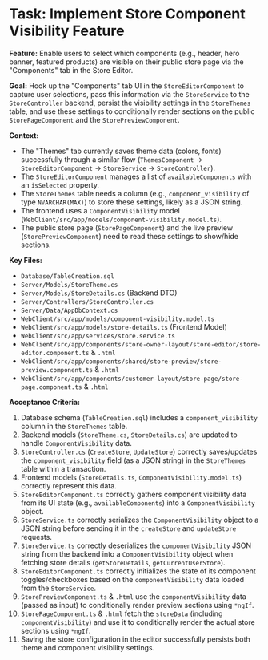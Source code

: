 # Task: Implement Store Component Visibility Feature

**Feature:** Enable users to select which components (e.g., header, hero banner, featured products) are visible on their public store page via the "Components" tab in the Store Editor.

**Goal:** Hook up the "Components" tab UI in the `StoreEditorComponent` to capture user selections, pass this information via the `StoreService` to the `StoreController` backend, persist the visibility settings in the `StoreThemes` table, and use these settings to conditionally render sections on the public `StorePageComponent` and the `StorePreviewComponent`.

**Context:**
*   The "Themes" tab currently saves theme data (colors, fonts) successfully through a similar flow (`ThemesComponent` -> `StoreEditorComponent` -> `StoreService` -> `StoreController`).
*   The `StoreEditorComponent` manages a list of `availableComponents` with an `isSelected` property.
*   The `StoreThemes` table needs a column (e.g., `component_visibility` of type `NVARCHAR(MAX)`) to store these settings, likely as a JSON string.
*   The frontend uses a `ComponentVisibility` model (`WebClient/src/app/models/component-visibility.model.ts`).
*   The public store page (`StorePageComponent`) and the live preview (`StorePreviewComponent`) need to read these settings to show/hide sections.

**Key Files:**
*   `Database/TableCreation.sql`
*   `Server/Models/StoreTheme.cs`
*   `Server/Models/StoreDetails.cs` (Backend DTO)
*   `Server/Controllers/StoreController.cs`
*   `Server/Data/AppDbContext.cs`
*   `WebClient/src/app/models/component-visibility.model.ts`
*   `WebClient/src/app/models/store-details.ts` (Frontend Model)
*   `WebClient/src/app/services/store.service.ts`
*   `WebClient/src/app/components/store-owner-layout/store-editor/store-editor.component.ts` & `.html`
*   `WebClient/src/app/components/shared/store-preview/store-preview.component.ts` & `.html`
*   `WebClient/src/app/components/customer-layout/store-page/store-page.component.ts` & `.html`

**Acceptance Criteria:**
1.  Database schema (`TableCreation.sql`) includes a `component_visibility` column in the `StoreThemes` table.
2.  Backend models (`StoreTheme.cs`, `StoreDetails.cs`) are updated to handle `ComponentVisibility` data.
3.  `StoreController.cs` (`CreateStore`, `UpdateStore`) correctly saves/updates the `component_visibility` field (as a JSON string) in the `StoreThemes` table within a transaction.
4.  Frontend models (`StoreDetails.ts`, `ComponentVisibility.model.ts`) correctly represent this data.
5.  `StoreEditorComponent.ts` correctly gathers component visibility data from its UI state (e.g., `availableComponents`) into a `ComponentVisibility` object.
6.  `StoreService.ts` correctly serializes the `ComponentVisibility` object to a JSON string before sending it in the `createStore` and `updateStore` requests.
7.  `StoreService.ts` correctly deserializes the `componentVisibility` JSON string from the backend into a `ComponentVisibility` object when fetching store details (`getStoreDetails`, `getCurrentUserStore`).
8.  `StoreEditorComponent.ts` correctly initializes the state of its component toggles/checkboxes based on the `componentVisibility` data loaded from the `StoreService`.
9.  `StorePreviewComponent.ts` & `.html` use the `componentVisibility` data (passed as input) to conditionally render preview sections using `*ngIf`.
10. `StorePageComponent.ts` & `.html` fetch the `storeData` (including `componentVisibility`) and use it to conditionally render the actual store sections using `*ngIf`.
11. Saving the store configuration in the editor successfully persists both theme and component visibility settings.